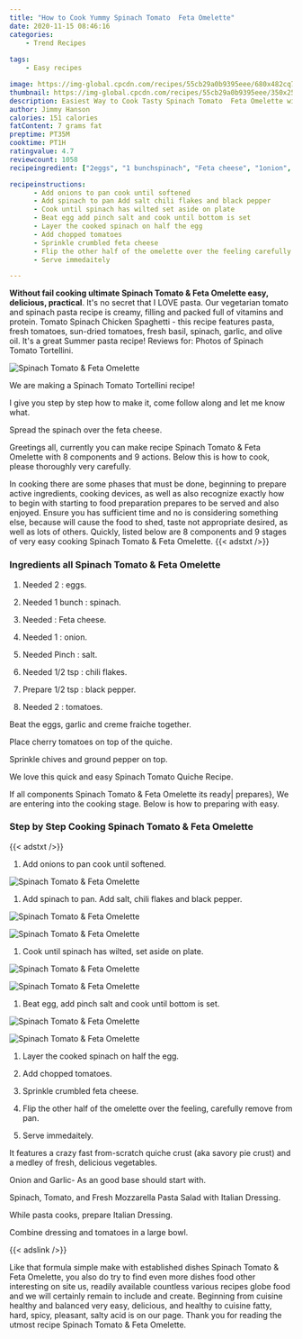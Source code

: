 ```yaml
---
title: "How to Cook Yummy Spinach Tomato  Feta Omelette"
date: 2020-11-15 08:46:16
categories:
    - Trend Recipes
    
tags:
    - Easy recipes

image: https://img-global.cpcdn.com/recipes/55cb29a0b9395eee/680x482cq70/spinach-tomato-feta-omelette-recipe-main-photo.jpg
thumbnail: https://img-global.cpcdn.com/recipes/55cb29a0b9395eee/350x250cq70/spinach-tomato-feta-omelette-recipe-main-photo.jpg
description: Easiest Way to Cook Tasty Spinach Tomato  Feta Omelette with 8 ingredients and 9 stages of easy cooking.
author: Jimmy Hanson
calories: 151 calories
fatContent: 7 grams fat
preptime: PT35M
cooktime: PT1H
ratingvalue: 4.7
reviewcount: 1058
recipeingredient: ["2eggs", "1 bunchspinach", "Feta cheese", "1onion", "Pinchsalt", "1/2 tspchili flakes", "1/2 tspblack pepper", "2tomatoes"]

recipeinstructions: 
      - Add onions to pan cook until softened 
      - Add spinach to pan Add salt chili flakes and black pepper 
      - Cook until spinach has wilted set aside on plate 
      - Beat egg add pinch salt and cook until bottom is set 
      - Layer the cooked spinach on half the egg 
      - Add chopped tomatoes 
      - Sprinkle crumbled feta cheese 
      - Flip the other half of the omelette over the feeling carefully remove from pan 
      - Serve immedaitely

---
```




**Without fail cooking ultimate Spinach Tomato &amp; Feta Omelette easy, delicious, practical**. It&#39;s no secret that I LOVE pasta. Our vegetarian tomato and spinach pasta recipe is creamy, filling and packed full of vitamins and protein. Tomato Spinach Chicken Spaghetti - this recipe features pasta, fresh tomatoes, sun-dried tomatoes, fresh basil, spinach, garlic, and olive oil. It&#39;s a great Summer pasta recipe! Reviews for: Photos of Spinach Tomato Tortellini.


![Spinach Tomato &amp; Feta Omelette](https://img-global.cpcdn.com/recipes/55cb29a0b9395eee/680x482cq70/spinach-tomato-feta-omelette-recipe-main-photo.jpg "Spinach Tomato &amp; Feta Omelette")



We are making a Spinach Tomato Tortellini recipe!

I give you step by step how to make it, come follow along and let me know what.

Spread the spinach over the feta cheese.


Greetings all, currently you can make recipe Spinach Tomato &amp; Feta Omelette with 8 components and 9 actions. Below this is how to cook, please thoroughly very carefully.

In cooking there are some phases that must be done, beginning to prepare active ingredients, cooking devices, as well as also recognize exactly how to begin with starting to food preparation prepares to be served and also enjoyed. Ensure you has sufficient time and no is considering something else, because will cause the food to shed, taste not appropriate desired, as well as lots of others. Quickly, listed below are 8 components and 9 stages of very easy cooking Spinach Tomato &amp; Feta Omelette.
{{< adstxt />}}

### Ingredients all Spinach Tomato &amp; Feta Omelette


1. Needed 2 : eggs.

1. Needed 1 bunch : spinach.

1. Needed  : Feta cheese.

1. Needed 1 : onion.

1. Needed Pinch : salt.

1. Needed 1/2 tsp : chili flakes.

1. Prepare 1/2 tsp : black pepper.

1. Needed 2 : tomatoes.


Beat the eggs, garlic and creme fraiche together.

Place cherry tomatoes on top of the quiche.

Sprinkle chives and ground pepper on top.

We love this quick and easy Spinach Tomato Quiche Recipe.


If all components Spinach Tomato &amp; Feta Omelette its ready| prepares}, We are entering into the cooking stage. Below is how to preparing with easy.

### Step by Step Cooking Spinach Tomato &amp; Feta Omelette

{{< adstxt />}}


1. Add onions to pan cook until softened.



![Spinach Tomato &amp; Feta Omelette](https://img-global.cpcdn.com/steps/eb11f7167cad1596/160x128cq70/spinach-tomato-feta-omelette-recipe-step-1-photo.jpg" "Spinach Tomato &amp; Feta Omelette")



1. Add spinach to pan. Add salt, chili flakes and black pepper.



![Spinach Tomato &amp; Feta Omelette](https://img-global.cpcdn.com/steps/9de4cc1bfffd9845/160x128cq70/spinach-tomato-feta-omelette-recipe-step-2-photo.jpg" "Spinach Tomato &amp; Feta Omelette")

![Spinach Tomato &amp; Feta Omelette](https://img-global.cpcdn.com/steps/afd013c9dfb946d7/160x128cq70/spinach-tomato-feta-omelette-recipe-step-2-photo.jpg" "Spinach Tomato &amp; Feta Omelette")



1. Cook until spinach has wilted, set aside on plate.



![Spinach Tomato &amp; Feta Omelette](https://img-global.cpcdn.com/steps/caf7f64738464833/160x128cq70/spinach-tomato-feta-omelette-recipe-step-3-photo.jpg" "Spinach Tomato &amp; Feta Omelette")

![Spinach Tomato &amp; Feta Omelette](https://img-global.cpcdn.com/steps/1c1eba37a1eebef8/160x128cq70/spinach-tomato-feta-omelette-recipe-step-3-photo.jpg" "Spinach Tomato &amp; Feta Omelette")



1. Beat egg, add pinch salt and cook until bottom is set.



![Spinach Tomato &amp; Feta Omelette](https://img-global.cpcdn.com/steps/7d370b5ee99d9669/160x128cq70/spinach-tomato-feta-omelette-recipe-step-4-photo.jpg" "Spinach Tomato &amp; Feta Omelette")

![Spinach Tomato &amp; Feta Omelette](https://img-global.cpcdn.com/steps/780ac005b271a53c/160x128cq70/spinach-tomato-feta-omelette-recipe-step-4-photo.jpg" "Spinach Tomato &amp; Feta Omelette")



1. Layer the cooked spinach on half the egg.



1. Add chopped tomatoes.



1. Sprinkle crumbled feta cheese.



1. Flip the other half of the omelette over the feeling, carefully remove from pan.



1. Serve immedaitely.




It features a crazy fast from-scratch quiche crust (aka savory pie crust) and a medley of fresh, delicious vegetables.

Onion and Garlic- As an good base should start with.

Spinach, Tomato, and Fresh Mozzarella Pasta Salad with Italian Dressing.

While pasta cooks, prepare Italian Dressing.

Combine dressing and tomatoes in a large bowl.


{{< adslink />}}

Like that formula simple make with established dishes Spinach Tomato &amp; Feta Omelette, you also do try to find even more dishes food other interesting on site us, readily available countless various recipes globe food and we will certainly remain to include and create. Beginning from cuisine healthy and balanced very easy, delicious, and healthy to cuisine fatty, hard, spicy, pleasant, salty acid is on our page. Thank you for reading the utmost recipe Spinach Tomato &amp; Feta Omelette.
